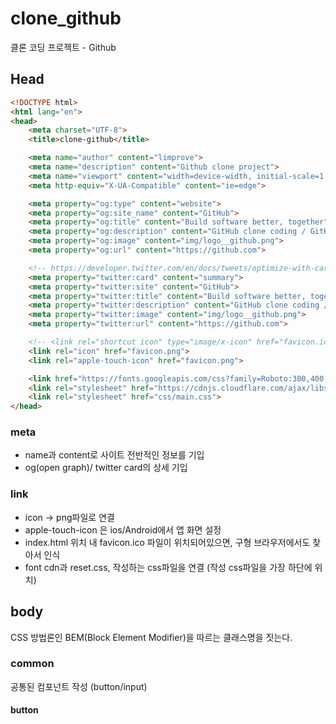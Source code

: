 # clone_github

클론 코딩 프로젝트 - Github

## Head

```HTML
<!DOCTYPE html>
<html lang="en">
<head>
    <meta charset="UTF-8">
    <title>clone-github</title>

    <meta name="author" content="limprove">
    <meta name="description" content="Github clone project">
    <meta name="viewport" content="width=device-width, initial-scale=1.0, user-scalable=no, maximum-scale=1, minimum-scale=1">
    <meta http-equiv="X-UA-Compatible" content="ie=edge">

    <meta property="og:type" content="website">
    <meta property="og:site_name" content="GitHub">
    <meta property="og:title" content="Build software better, together">
    <meta property="og:description" content="GitHub clone coding / GitHub is where people build software. More than 31 million people use GitHub to discover, fork, and contribute to over 100 million projects.">
    <meta property="og:image" content="img/logo__github.png">
    <meta property="og:url" content="https://github.com">

    <!-- https://developer.twitter.com/en/docs/tweets/optimize-with-cards/guides/getting-started.html -->
    <meta property="twitter:card" content="summary">
    <meta property="twitter:site" content="GitHub">
    <meta property="twitter:title" content="Build software better, together">
    <meta property="twitter:description" content="GitHub clone coding / GitHub is where people build software. More than 31 million people use GitHub to discover, fork, and contribute to over 100 million projects.">
    <meta property="twitter:image" content="img/logo__github.png">
    <meta property="twitter:url" content="https://github.com">

    <!-- <link rel="shortcut icon" type="image/x-icon" href="favicon.ico"> -->
    <link rel="icon" href="favicon.png">
    <link rel="apple-touch-icon" href="favicon.png">

    <link href="https://fonts.googleapis.com/css?family=Roboto:300,400,500,700,900&display=swap" rel="stylesheet">
    <link rel="stylesheet" href="https://cdnjs.cloudflare.com/ajax/libs/meyer-reset/2.0/reset.css">
    <link rel="stylesheet" href="css/main.css">
</head>
```

### meta

- name과 content로 사이트 전반적인 정보를 기입
- og(open graph)/ twitter card의 상세 기입

### link

- icon -> png파일로 연결
- apple-touch-icon 은 ios/Android에서 앱 화면 설정
- index.html 위치 내 favicon.ico 파일이 위치되어있으면, 구형 브라우저에서도 찾아서 인식
- font cdn과 reset.css, 작성하는 css파일을 연결 (작성 css파일을 가장 하단에 위치)

## body

CSS 방법론인 BEM(Block Element Modifier)을 따르는 클래스명을 짓는다.

### common

공통된 컴포넌트 작성 (button/input)

#### button
